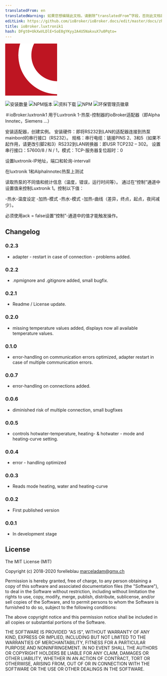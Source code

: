 ```yaml
---
translatedFrom: en
translatedWarning: 如果您想编辑此文档，请删除“translatedFrom”字段，否则此文档将再次自动翻译
editLink: https://github.com/ioBroker/ioBroker.docs/edit/master/docs/zh-cn/adapterref/iobroker.luxtronik1/README.md
title: ioBroker.luxtronik1
hash: DFgt0+UkXwVLDlE+SoE8gYKyy2A4U5NakxuX7u0Pqto=
---
```

![商标](../../../en/adapterref/iobroker.luxtronik1/admin/luxtronik1.png)

![安装数量](http://iobroker.live/badges/luxtronik1-stable.svg)
![NPM版本](http://img.shields.io/npm/v/iobroker.luxtronik1.svg)
![资料下载](https://img.shields.io/npm/dm/iobroker.luxtronik1.svg)
![NPM](https://nodei.co/npm/iobroker.luxtronik1.png?downloads=true)
![环保管理员徽章](https://badges.greenkeeper.io/iobroker-community-adapters/ioBroker.luxtronik1.svg)

＃ioBroker.luxtronik1
用于Luxtronik 1-热泵-控制器的ioBroker适配器（即Alpha Innotec，Siemens ...）

安装适配器，创建实例。
安装硬件：即将RS232到LAN的适配器连接到热泵mainbord的串行接口（RS232）。
规格：串行电缆：链接PINS 2、3和5（如果不起作用，请更改引脚2和3）RS232到LAN转换器：即USR TCP232 – 302。
设置串行接口：57600/8 / N / 1，模式：TCP-服务器复位超时：0

设置luxtronik-IP地址，端口和轮询-intervall

在luxtronik 1和AlphaInnotec热泵上测试

读取热泵的不同值和统计信息（温度，错误，运行时间等）。
通过在“控制”通道中设置值来控制Luxtronik 1。控制以下值：

-热水-温度设定
-加热-模式
-热水-模式
-加热-曲线（差异，终点，起点，夜间减少）。

必须使用ack = false设置“控制”-通道中的值才能触发操作。

## Changelog

### 0.2.3

-   adapter - restart in case of connection - problems added.

### 0.2.2

-   .npmignore and .gitignore added, small bugfix.

### 0.2.1

-   Readme / License update.

### 0.2.0

-   missing temperature values added, displays now all available temperature values.

### 0.1.0

-   error-handling on communication errors optimized, adapter restart in case of multiple communication errors.

### 0.0.7

-   error-handling on connections added.

### 0.0.6

-   diminished risk of multiple connection, small bugfixes

### 0.0.5

-   controls hotwater-temperature, heating- & hotwater - mode and heating-curve setting.

### 0.0.4

-   error - handling optimized

### 0.0.3

-   Reads mode heating, water and heating-curve

### 0.0.2

-   First published version

### 0.0.1

-   In development stage

## License

The MIT License (MIT)

Copyright (c) 2018-2020 forelleblau marceladam@gmx.ch

Permission is hereby granted, free of charge, to any person obtaining a copy
of this software and associated documentation files (the "Software"), to deal
in the Software without restriction, including without limitation the rights
to use, copy, modify, merge, publish, distribute, sublicense, and/or sell
copies of the Software, and to permit persons to whom the Software is
furnished to do so, subject to the following conditions:

The above copyright notice and this permission notice shall be included in
all copies or substantial portions of the Software.

THE SOFTWARE IS PROVIDED "AS IS", WITHOUT WARRANTY OF ANY KIND, EXPRESS OR
IMPLIED, INCLUDING BUT NOT LIMITED TO THE WARRANTIES OF MERCHANTABILITY,
FITNESS FOR A PARTICULAR PURPOSE AND NONINFRINGEMENT. IN NO EVENT SHALL THE
AUTHORS OR COPYRIGHT HOLDERS BE LIABLE FOR ANY CLAIM, DAMAGES OR OTHER
LIABILITY, WHETHER IN AN ACTION OF CONTRACT, TORT OR OTHERWISE, ARISING FROM,
OUT OF OR IN CONNECTION WITH THE SOFTWARE OR THE USE OR OTHER DEALINGS IN
THE SOFTWARE.